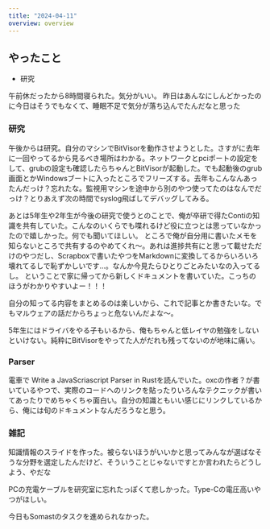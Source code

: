 ```yaml
---
title: "2024-04-11"
overview: overview
---
```


## やったこと

- 研究 

午前休だったから8時間寝られた。気分がいい。
昨日はあんなにしんどかったのに今日はそうでもなくて、睡眠不足で気分が落ち込んでたんだなと思った

### 研究
午後からは研究。自分のマシンでBitVisorを動作させようとした。さすがに去年に一回やってるから見るべき場所はわかる。ネットワークとpciポートの設定をして、grubの設定も確認したらちゃんとBitVisorが起動した。でも起動後のgrub画面とかWindowsブートに入ったところでフリーズする。去年もこんなんあったんだっけ？忘れたな。監視用マシンを途中から別のやつ使ってたのはなんでだっけ？とりあえず次の時間でsyslog飛ばしてデバッグしてみる。

あとは5年生や2年生が今後の研究で使うとのことで、俺が卒研で得たContiの知識を共有していた。こんなのいくらでも喋れるけど役に立つとは思っていなかったので嬉しかった。何でも聞いてほしい。
ところで俺が自分用に書いたメモを知らないところで共有するのやめてくれ〜。あれは進捗共有にと思って載せただけのやつだし、Scrapboxで書いたやつをMarkdownに変換してるからいろいろ壊れてるしで恥ずかしいです…。なんか今見たらひとりごとみたいなの入ってるし。
ということで家に帰ってから新しくドキュメントを書いていた。こっちのほうがわかりやすいよー！！！

自分の知ってる内容をまとめるのは楽しいから、これで記事とか書きたいな。でもマルウェアの話だからちょっと危ないんだよな〜。

5年生にはドライバをやる子もいるから、俺もちゃんと低レイヤの勉強をしないといけない。純粋にBitVisorをやってた人がだれも残ってないのが地味に痛い。

### Parser
電車で Write a JavaScriascript Parser in Rustを読んでいた。oxcの作者？が書いているやつで、実際のコードへのリンクを貼ったりいろんなテクニックが書いてあったりでめちゃくちゃ面白い。自分の知識ともいい感じにリンクしているから、俺には旬のドキュメントなんだろうなと思う。

### 雑記
知識情報のスライドを作った。被らないほうがいいかと思ってみんなが選ばなそうな分野を選定したんだけど、そういうことじゃないですとか言われたらどうしよう、やだな

PCの充電ケーブルを研究室に忘れたっぽくて悲しかった。Type-Cの電圧高いやつがほしい。

今日もSomastのタスクを進められなかった。


